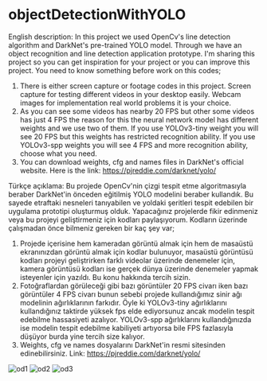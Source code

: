 # objectDetectionWithYOLO

English description:
In this project we used OpenCv's line detection algorithm and DarkNet's pre-trained YOLO model. Through we have an object recognition and line detection application prototype. I'm sharing this project so you can get inspiration for your project or you can improve this project. You need to know something before work on this codes;
1. There is either screen capture or footage codes in this project. Screen capture for testing different videos in your desktop easily. Webcam images for implementation real world problems it is your choice.
2. As you can see some videos has nearby 20 FPS but other some videos has just 4 FPS the reason for this the neural network model has different weights and we use two of them. If you use YOLOv3-tiny weight you will see 20 FPS but this weights has restricted recognition ability. If you use YOLOv3-spp weights you will see 4 FPS and more recognition ability, choose what you need.
3. You can download weights, cfg and names files in DarkNet's official website. Here is the link: https://pjreddie.com/darknet/yolo/


Türkçe açıklama:
Bu projede OpenCv'nin çizgi tespit etme algoritmasıyla beraber DarkNet'in önceden eğitilmiş YOLO modelini beraber kullandık. Bu sayede etraftaki nesneleri tanıyabilen ve yoldaki şeritleri tespit edebilen bir uygulama prototipi oluşturmuş olduk. Yapacağınız projelerde fikir edinmeniz veya bu projeyi geliştirmeniz için kodları paylaşıyorum. Kodların üzerinde çalışmadan önce bilmeniz gereken bir kaç şey var;
1. Projede içerisine hem kameradan görüntü almak için hem de masaüstü ekranınızdan görüntü almak için kodlar bulunuyor, masaüstü görüntüsü kodları projeyi geliştrirken farklı videolar üzerinde denemeler için, kamera görüntüsü kodları ise gerçek dünya üzerinde denemeler yapmak isteyenler için yazıldı. Bu konu hakkında tercih sizin.
2. Fotoğraflardan görüleceği gibi bazı görüntüler 20 FPS civarı iken bazı görüntüler 4 FPS civarı bunun sebebi projede kullandığımız sinir ağı modelinin ağırlıklarının farkıdır. Öyle ki YOLOv3-tiny ağırlıklarını kullandığınız taktirde yüksek fps elde ediyorsunuz ancak modelin tespit edebilme hassasiyeti azalıyor. YOLOv3-spp ağırlıklarını kullandığınızda ise modelin tespit edebilme kabiliyeti artıyorsa bile FPS fazlasıyla düşüyor burda yine tercih size kalıyor.
3. Weights, cfg ve names dosyalarını DarkNet'in resmi sitesinden edinebilirsiniz. Link: https://pjreddie.com/darknet/yolo/

![od1](https://user-images.githubusercontent.com/79279694/109396292-da770380-7941-11eb-896c-bf71b4ce68a8.png)
![od2](https://user-images.githubusercontent.com/79279694/109396311-ed89d380-7941-11eb-8a3b-ab0340067675.png)
![od3](https://user-images.githubusercontent.com/79279694/109396313-ee226a00-7941-11eb-8b3c-45e484612d03.png)




